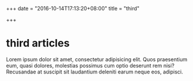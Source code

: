 +++
date = "2016-10-14T17:13:20+08:00"
title = "third"

+++

# third articles

Lorem ipsum dolor sit amet, consectetur adipisicing elit. Quos praesentium eum, quasi dolores, molestias possimus cum optio deserunt rem nisi? Recusandae at suscipit sit laudantium deleniti earum neque eos, adipisci.

